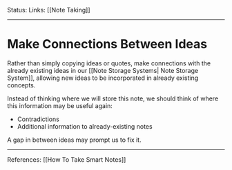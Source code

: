 Status:
Links: [[Note Taking]]
___
# Make Connections Between Ideas
Rather than simply copying ideas or quotes, make connections with the already existing ideas in our [[Note Storage Systems| Note Storage System]], allowing new ideas to be incorporated in already existing concepts.

Instead of thinking where we will store this note, we should think of where this information may be useful again:
- Contradictions
- Additional information to already-existing notes

A gap in between ideas may prompt us to fix it.


___
References: [[How To Take Smart Notes]]